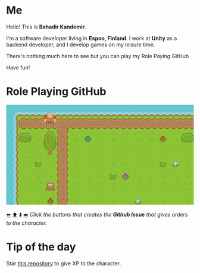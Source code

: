 # Me

Hello! This is **Bahadir Kandemir**.

I'm a software developer living in **Espoo, Finland**. I work at **Unity** as a backend developer, and I develop games on my leisure time.

There's nothing much here to see but you can play my Role Paying GitHub

Have fun!

# Role Playing GitHub

<a href="#role-playing-github"><img src="data/map.png"/></a>

<a href="https://github.com/bahadir/bahadir/issues/new?assignees=&labels=&template=go_left.md&title=Go+left">⬅️</a> <a href="https://github.com/bahadir/bahadir/issues/new?assignees=&labels=&template=go_up.md&title=Go+up">⬆️</a> <a href="https://github.com/bahadir/bahadir/issues/new?assignees=&labels=&template=go_down.md&title=Go+down">⬇️</a> <a href="https://github.com/bahadir/bahadir/issues/new?assignees=&labels=&template=go_right.md&title=Go+right">➡️</a> *Click the buttons that creates the **Github Issue** that gives orders to the character.*

# Tip of the day
Star [this repository](https://github.com/bahadir/bahadir) to give XP to the character.
